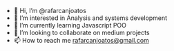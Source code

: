 - 👋 Hi, I’m @rafarcanjoatos
- 👀 I’m interested in Analysis and systems development
- 🌱 I’m currently learning Javascript POO
- 💞️ I’m looking to collaborate on medium projects
- 📫 How to reach me rafarcanjoatos@gmail.com

<!---
rafarcanjoatos/rafarcanjoatos is a ✨ special ✨ repository because its `README.md` (this file) appears on your GitHub profile.
You can click the Preview link to take a look at your changes.
--->
